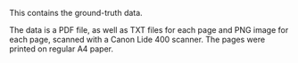 This contains the ground-truth data.

The data is a PDF file, as well as TXT files for each page and PNG image for each page, scanned with a Canon Lide 400 scanner. The pages were printed on regular A4 paper.
